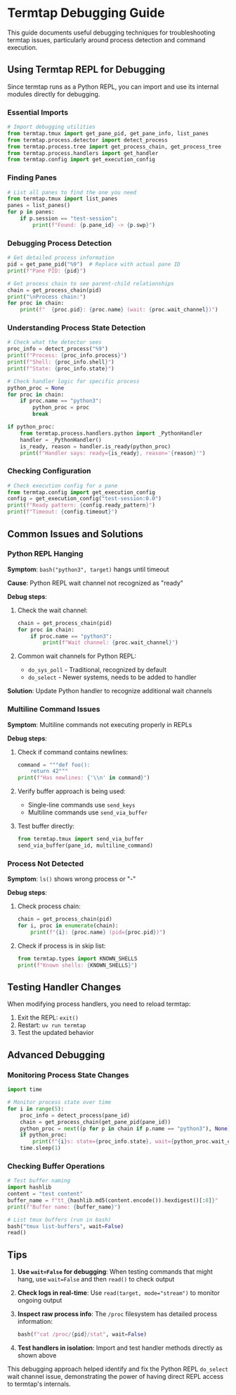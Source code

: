 # Termtap Debugging Guide

This guide documents useful debugging techniques for troubleshooting termtap issues, particularly around process detection and command execution.

## Using Termtap REPL for Debugging

Since termtap runs as a Python REPL, you can import and use its internal modules directly for debugging.

### Essential Imports

```python
# Import debugging utilities
from termtap.tmux import get_pane_pid, get_pane_info, list_panes
from termtap.process.detector import detect_process
from termtap.process.tree import get_process_chain, get_process_tree
from termtap.process.handlers import get_handler
from termtap.config import get_execution_config
```

### Finding Panes

```python
# List all panes to find the one you need
from termtap.tmux import list_panes
panes = list_panes()
for p in panes:
    if p.session == "test-session":
        print(f"Found: {p.pane_id} -> {p.swp}")
```

### Debugging Process Detection

```python
# Get detailed process information
pid = get_pane_pid("%9")  # Replace with actual pane ID
print(f"Pane PID: {pid}")

# Get process chain to see parent-child relationships
chain = get_process_chain(pid)
print("\nProcess chain:")
for proc in chain:
    print(f"  {proc.pid}: {proc.name} (wait: {proc.wait_channel})")
```

### Understanding Process State Detection

```python
# Check what the detector sees
proc_info = detect_process("%9")
print(f"Process: {proc_info.process}")
print(f"Shell: {proc_info.shell}")
print(f"State: {proc_info.state}")

# Check handler logic for specific process
python_proc = None
for proc in chain:
    if proc.name == "python3":
        python_proc = proc
        break

if python_proc:
    from termtap.process.handlers.python import _PythonHandler
    handler = _PythonHandler()
    is_ready, reason = handler.is_ready(python_proc)
    print(f"Handler says: ready={is_ready}, reason='{reason}'")
```

### Checking Configuration

```python
# Check execution config for a pane
from termtap.config import get_execution_config
config = get_execution_config("test-session:0.0")
print(f"Ready pattern: {config.ready_pattern}")
print(f"Timeout: {config.timeout}")
```

## Common Issues and Solutions

### Python REPL Hanging

**Symptom**: `bash("python3", target)` hangs until timeout

**Cause**: Python REPL wait channel not recognized as "ready"

**Debug steps**:
1. Check the wait channel:
   ```python
   chain = get_process_chain(pid)
   for proc in chain:
       if proc.name == "python3":
           print(f"Wait channel: {proc.wait_channel}")
   ```

2. Common wait channels for Python REPL:
   - `do_sys_poll` - Traditional, recognized by default
   - `do_select` - Newer systems, needs to be added to handler

**Solution**: Update Python handler to recognize additional wait channels

### Multiline Command Issues

**Symptom**: Multiline commands not executing properly in REPLs

**Debug steps**:
1. Check if command contains newlines:
   ```python
   command = """def foo():
       return 42"""
   print(f"Has newlines: {'\\n' in command}")
   ```

2. Verify buffer approach is being used:
   - Single-line commands use `send_keys`
   - Multiline commands use `send_via_buffer`

3. Test buffer directly:
   ```python
   from termtap.tmux import send_via_buffer
   send_via_buffer(pane_id, multiline_command)
   ```

### Process Not Detected

**Symptom**: `ls()` shows wrong process or "-"

**Debug steps**:
1. Check process chain:
   ```python
   chain = get_process_chain(pid)
   for i, proc in enumerate(chain):
       print(f"{i}: {proc.name} (pid={proc.pid})")
   ```

2. Check if process is in skip list:
   ```python
   from termtap.types import KNOWN_SHELLS
   print(f"Known shells: {KNOWN_SHELLS}")
   ```

## Testing Handler Changes

When modifying process handlers, you need to reload termtap:

1. Exit the REPL: `exit()`
2. Restart: `uv run termtap`
3. Test the updated behavior

## Advanced Debugging

### Monitoring Process State Changes

```python
import time

# Monitor process state over time
for i in range(5):
    proc_info = detect_process(pane_id)
    chain = get_process_chain(get_pane_pid(pane_id))
    python_proc = next((p for p in chain if p.name == "python3"), None)
    if python_proc:
        print(f"{i}s: state={proc_info.state}, wait={python_proc.wait_channel}")
    time.sleep(1)
```

### Checking Buffer Operations

```python
# Test buffer naming
import hashlib
content = "test content"
buffer_name = f"tt_{hashlib.md5(content.encode()).hexdigest()[:8]}"
print(f"Buffer name: {buffer_name}")

# List tmux buffers (run in bash)
bash("tmux list-buffers", wait=False)
read()
```

## Tips

1. **Use `wait=False` for debugging**: When testing commands that might hang, use `wait=False` and then `read()` to check output

2. **Check logs in real-time**: Use `read(target, mode="stream")` to monitor ongoing output

3. **Inspect raw process info**: The `/proc` filesystem has detailed process information:
   ```python
   bash(f"cat /proc/{pid}/stat", wait=False)
   ```

4. **Test handlers in isolation**: Import and test handler methods directly as shown above

This debugging approach helped identify and fix the Python REPL `do_select` wait channel issue, demonstrating the power of having direct REPL access to termtap's internals.